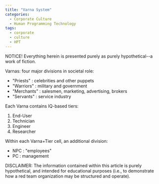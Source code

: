 ```yaml
---
title: "Varna System"
categories:
  - Corporate Culture
  - Human Programming Technology
tags:
  - corporate
  - culture
  - HPT
---
```


NOTICE! Everything herein is presented purely as purely hypothetical--a work of fiction.



Varnas: four major divisions in societal role:
- "Priests"   : celebrities and other puppets
- "Warriors"  : military and government
- "Merchants" : salesmen, marketing, advertising, brokers
- "Servants"  : service industry

Each Varna contains IQ-based tiers:
1) End-User
2) Technician
3) Engineer
4) Researcher

Within each Varna+Tier cell, an additional division:
- NPC : "employees"
-  PC : management



DISCLAIMER:
The information contained within this article is purely hypothetical,
and intended for educational purposes
(i.e., to demonstrate how a red team organization may be structured and operate).
